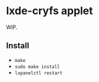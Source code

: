 lxde-cryfs applet
=================

WIP.

## Install

* `make`
* `sudo make install`
* `lxpanelctl restart`

